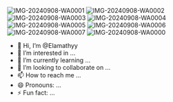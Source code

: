 ![IMG-20240908-WA0001](https://github.com/user-attachments/assets/930f7fa6-66fe-47a4-9fea-ec631149e861)
![IMG-20240908-WA0002](https://github.com/user-attachments/assets/af637f89-d38a-4dfe-be10-b62f5eb22b1f)
![IMG-20240908-WA0003](https://github.com/user-attachments/assets/c2b0c1a2-a3e8-44df-bbaf-eb24eb65be04)
![IMG-20240908-WA0004](https://github.com/user-attachments/assets/55f10abb-1244-4029-a6c7-9bc2738a039b)
![IMG-20240908-WA0005](https://github.com/user-attachments/assets/e0b57a36-2ff4-4a44-a0f6-52ae7b3ee00b)
![IMG-20240908-WA0006](https://github.com/user-attachments/assets/8422bf19-8462-48a6-b3ad-3b7d1da1aad6)
![IMG-20240908-WA0007](https://github.com/user-attachments/assets/e5237644-bd1a-4e5d-82b6-70679eb2c88c)
![IMG-20240908-WA0000](https://github.com/user-attachments/assets/759b0a82-c6ff-4658-ae0e-332118ce3f54)
- 👋 Hi, I’m @Elamathyy
- 👀 I’m interested in ...
- 🌱 I’m currently learning ...
- 💞️ I’m looking to collaborate on ...
- 📫 How to reach me ...
- 😄 Pronouns: ...
- ⚡ Fun fact: ...

<!---
Elamathyy/Elamathyy is a ✨ special ✨ repository because its `README.md` (this file) appears on your GitHub profile.
You can click the Preview link to take a look at your changes.
--->
